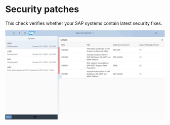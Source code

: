 # Security patches

This check verifies whether your SAP systems contain latest security fixes.

[![](res/gv0010.png)](res/gv0010.png)

